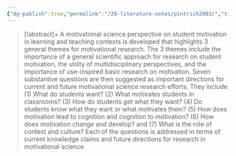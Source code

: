 ```yaml
---
{"dg-publish":true,"permalink":"/20-literature-notes/pintrich2003/","title":"A Motivational Science Perspective on the Role of Student Motivation in Learning and Teaching Contexts.","tags":["motivation"],"created":"2024-08-30","updated":"2024-09-13"}
---
```



> [!abstract]+
> A motivational science perspective on student motivation in learning and teaching contexts is developed that highlights 3 general themes for motivational research. The 3 themes include the importance of a general scientific approach for research on student motivation, the utility of multidisciplinary perspectives, and the importance of use-inspired basic research on motivation. Seven substantive questions are then suggested as important directions for current and future motivational science research efforts. They include (1) What do students want? (2) What motivates students in classrooms? (3) How do students get what they want? (4) Do students know what they want or what motivates them? (5) How does motivation lead to cognition and cognition to motivation? (6) How does motivation change and develop? and (7) What is the role of context and culture? Each of the questions is addressed in terms of current knowledge claims and future directions for research in motivational science.
